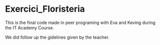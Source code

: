 # Exercici_Floristeria

This is the final code made in peer programing with Eva and Keving during the IT Academy Course. 

We did follow up the gidelines given by the teacher.